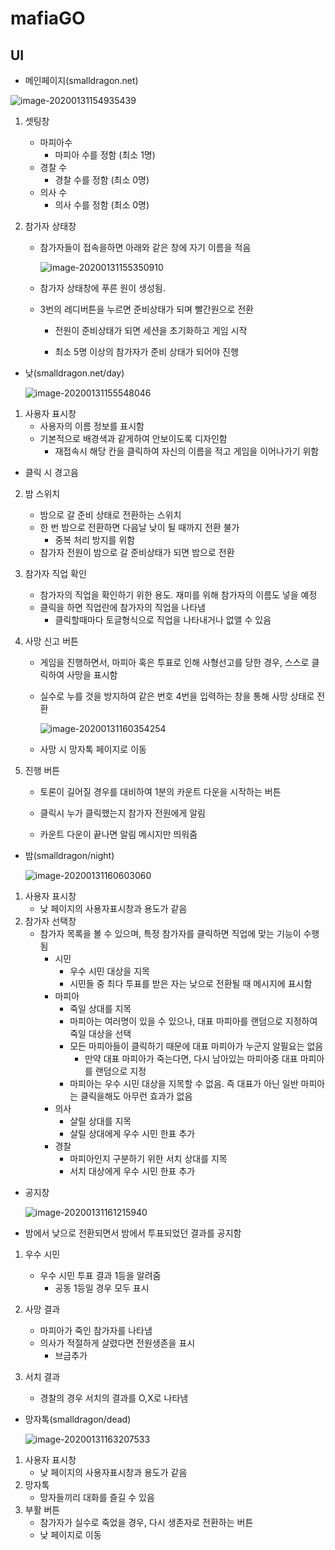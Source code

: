 # mafiaGO

## UI

- 메인페이지(smalldragon.net)

![image-20200131154935439](.README.assets/image-20200131154935439.png)

1. 셋팅창

   - 마피아수
     - 마피아 수를 정함 (최소 1명)
   - 경찰 수
     - 경찰 수를 정함 (최소 0명)
   - 의사 수
     - 의사 수를 정함 (최소 0명)

2. 참가자 상태창

   - 참가자들이 접속을하면 아래와 같은 창에 자기 이름을 적음

     ![image-20200131155350910](.README.assets/image-20200131155350910.png)

   - 참가자 상태창에 푸른 원이 생성됨.

   - 3번의 레디버튼을 누르면 준비상태가 되며 빨간원으로 전환

     - 전원이 준비상태가 되면 세션을 초기화하고 게임 시작

     - 최소 5명 이상의 참가자가 준비 상태가 되어야 진행
     
       

- 낮(smalldragon.net/day)

  ![image-20200131155548046](.README.assets/image-20200131155548046.png)

1. 사용자 표시창
   - 사용자의 이름 정보를 표시함
   - 기본적으로 배경색과 같게하여 안보이도록 디자인함
     - 재접속시 해당 칸을 클릭하여 자신의 이름을 적고 게임을 이어나가기 위함
- 클릭 시 경고음
  
2. 밤 스위치

   - 밤으로 갈 준비 상태로 전환하는 스위치
   - 한 번 밤으로 전환하면 다음날 낮이 될 때까지 전환 불가
     - 중복 처리 방지를 위함
   - 참가자 전원이 밤으로 갈 준비상태가 되면 밤으로 전환

3. 참가자 직업 확인

   - 참가자의 직업을 확인하기 위한 용도. 재미를 위해 참가자의 이름도 넣을 예정
   - 클릭을 하면 직업란에 참가자의 직업을 나타냄
     - 클릭할때마다 토글형식으로 직업을 나타내거나 없앨 수 있음

4. 사망 신고 버튼

   - 게임을 진행하면서, 마피아 혹은 투표로 인해 사형선고를 당한 경우, 스스로 클릭하여 사망을 표시함

   - 실수로 누를 것을 방지하여 같은 번호 4번을 입력하는 창을 통해 사망 상태로 전환

     ![image-20200131160354254](.README.assets/image-20200131160354254.png)

   - 사망 시 망자톡 페이지로 이동

5. 진행 버튼

   - 토론이 길어질 경우를 대비하여 1분의 카운트 다운을 시작하는 버튼

   - 클릭시 누가 클릭했는지 참가자 전원에게 알림

   - 카운트 다운이 끝나면 알림 메시지만 띄워줌

     

- 밤(smalldragon/night)

  ![image-20200131160603060](.README.assets/image-20200131160603060.png)

1. 사용자 표시창
   - 낮 페이지의 사용자표시창과 용도가 같음
2. 참가자 선택창
   - 참가자 목록을 볼 수 있으며, 특정 참가자를 클릭하면 직업에 맞는 기능이 수행됨
     - 시민
       - 우수 시민 대상을 지목
       - 시민들 중 최다 투표를 받은 자는 낮으로 전환될 때 메시지에 표시함
     - 마피아 
       - 죽일 상대를 지목 
       - 마피아는 여러명이 있을 수 있으나, 대표 마피아를 랜덤으로 지정하여 죽일 대상을 선택
       - 모든 마피아들이 클릭하기 때문에 대표 마피아가 누군지 알필요는 없음
         - 만약 대표 마피아가 죽는다면, 다시 남아있는 마피아중 대표 마피아를 랜덤으로 지정
       - 마피아는 우수 시민 대상을 지목할 수 없음. 즉 대표가 아닌 일반 마피아는 클릭을해도 아무런 효과가 없음
     - 의사
       - 살릴 상대를 지목
       - 살릴 상대에게 우수 시민 한표 추가
     - 경찰
       - 마피아인지 구분하기 위한 서치 상대를 지목
       - 서치 대상에게 우수 시민 한표 추가

- 공지창

  ![image-20200131161215940](.README.assets/image-20200131161215940.png)
  
- 밤에서 낮으로 전환되면서 밤에서 투표되었던 결과를 공지함

1. 우수 시민

   - 우수 시민 투표 결과 1등을 알려줌
     - 공동 1등일 경우 모두 표시

2. 사망 결과

   - 마피아가 죽인 참가자를 나타냄
   - 의사가 적절하게 살렸다면 전원생존을 표시
     - 브금추가

3. 서치 결과

   - 경찰의 경우 서치의 결과를 O,X로 나타냄

     

- 망자톡(smalldragon/dead)

  ![image-20200131163207533](.README.assets/image-20200131163207533.png)

1. 사용자 표시창
   - 낮 페이지의 사용자표시창과 용도가 같음
2. 망자톡
   - 망자들끼리 대화를 즐길 수 있음
3. 부활 버튼
   - 참가자가 실수로 죽었을 경우, 다시 생존자로 전환하는 버튼
   - 낮 페이지로 이동